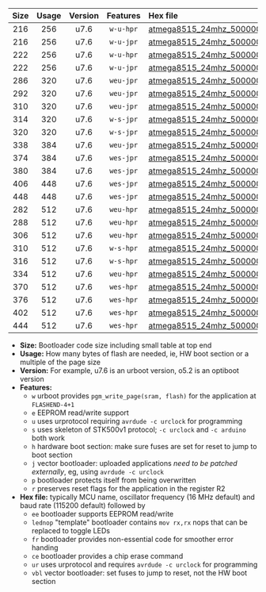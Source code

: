 |Size|Usage|Version|Features|Hex file|
|:-:|:-:|:-:|:-:|:--|
|216|256|u7.6|`w-u-hpr`|[atmega8515_24mhz_500000bps_ur.hex](https://raw.githubusercontent.com/stefanrueger/urboot/main/bootloaders/atmega8515/fcpu_24mhz/500000_bps/atmega8515_24mhz_500000bps_ur.hex)|
|216|256|u7.6|`w-u-jpr`|[atmega8515_24mhz_500000bps_ur_vbl.hex](https://raw.githubusercontent.com/stefanrueger/urboot/main/bootloaders/atmega8515/fcpu_24mhz/500000_bps/atmega8515_24mhz_500000bps_ur_vbl.hex)|
|222|256|u7.6|`w-u-hpr`|[atmega8515_24mhz_500000bps_lednop_ur.hex](https://raw.githubusercontent.com/stefanrueger/urboot/main/bootloaders/atmega8515/fcpu_24mhz/500000_bps/atmega8515_24mhz_500000bps_lednop_ur.hex)|
|222|256|u7.6|`w-u-jpr`|[atmega8515_24mhz_500000bps_lednop_ur_vbl.hex](https://raw.githubusercontent.com/stefanrueger/urboot/main/bootloaders/atmega8515/fcpu_24mhz/500000_bps/atmega8515_24mhz_500000bps_lednop_ur_vbl.hex)|
|286|320|u7.6|`weu-jpr`|[atmega8515_24mhz_500000bps_ee_ur_vbl.hex](https://raw.githubusercontent.com/stefanrueger/urboot/main/bootloaders/atmega8515/fcpu_24mhz/500000_bps/atmega8515_24mhz_500000bps_ee_ur_vbl.hex)|
|292|320|u7.6|`weu-jpr`|[atmega8515_24mhz_500000bps_ee_lednop_ur_vbl.hex](https://raw.githubusercontent.com/stefanrueger/urboot/main/bootloaders/atmega8515/fcpu_24mhz/500000_bps/atmega8515_24mhz_500000bps_ee_lednop_ur_vbl.hex)|
|310|320|u7.6|`weu-jpr`|[atmega8515_24mhz_500000bps_ee_lednop_fr_ur_vbl.hex](https://raw.githubusercontent.com/stefanrueger/urboot/main/bootloaders/atmega8515/fcpu_24mhz/500000_bps/atmega8515_24mhz_500000bps_ee_lednop_fr_ur_vbl.hex)|
|314|320|u7.6|`w-s-jpr`|[atmega8515_24mhz_500000bps_vbl.hex](https://raw.githubusercontent.com/stefanrueger/urboot/main/bootloaders/atmega8515/fcpu_24mhz/500000_bps/atmega8515_24mhz_500000bps_vbl.hex)|
|320|320|u7.6|`w-s-jpr`|[atmega8515_24mhz_500000bps_lednop_vbl.hex](https://raw.githubusercontent.com/stefanrueger/urboot/main/bootloaders/atmega8515/fcpu_24mhz/500000_bps/atmega8515_24mhz_500000bps_lednop_vbl.hex)|
|338|384|u7.6|`weu-jpr`|[atmega8515_24mhz_500000bps_ee_lednop_fr_ce_ur_vbl.hex](https://raw.githubusercontent.com/stefanrueger/urboot/main/bootloaders/atmega8515/fcpu_24mhz/500000_bps/atmega8515_24mhz_500000bps_ee_lednop_fr_ce_ur_vbl.hex)|
|374|384|u7.6|`wes-jpr`|[atmega8515_24mhz_500000bps_ee_vbl.hex](https://raw.githubusercontent.com/stefanrueger/urboot/main/bootloaders/atmega8515/fcpu_24mhz/500000_bps/atmega8515_24mhz_500000bps_ee_vbl.hex)|
|380|384|u7.6|`wes-jpr`|[atmega8515_24mhz_500000bps_ee_lednop_vbl.hex](https://raw.githubusercontent.com/stefanrueger/urboot/main/bootloaders/atmega8515/fcpu_24mhz/500000_bps/atmega8515_24mhz_500000bps_ee_lednop_vbl.hex)|
|406|448|u7.6|`wes-jpr`|[atmega8515_24mhz_500000bps_ee_lednop_fr_vbl.hex](https://raw.githubusercontent.com/stefanrueger/urboot/main/bootloaders/atmega8515/fcpu_24mhz/500000_bps/atmega8515_24mhz_500000bps_ee_lednop_fr_vbl.hex)|
|448|448|u7.6|`wes-jpr`|[atmega8515_24mhz_500000bps_ee_lednop_fr_ce_vbl.hex](https://raw.githubusercontent.com/stefanrueger/urboot/main/bootloaders/atmega8515/fcpu_24mhz/500000_bps/atmega8515_24mhz_500000bps_ee_lednop_fr_ce_vbl.hex)|
|282|512|u7.6|`weu-hpr`|[atmega8515_24mhz_500000bps_ee_ur.hex](https://raw.githubusercontent.com/stefanrueger/urboot/main/bootloaders/atmega8515/fcpu_24mhz/500000_bps/atmega8515_24mhz_500000bps_ee_ur.hex)|
|288|512|u7.6|`weu-hpr`|[atmega8515_24mhz_500000bps_ee_lednop_ur.hex](https://raw.githubusercontent.com/stefanrueger/urboot/main/bootloaders/atmega8515/fcpu_24mhz/500000_bps/atmega8515_24mhz_500000bps_ee_lednop_ur.hex)|
|306|512|u7.6|`weu-hpr`|[atmega8515_24mhz_500000bps_ee_lednop_fr_ur.hex](https://raw.githubusercontent.com/stefanrueger/urboot/main/bootloaders/atmega8515/fcpu_24mhz/500000_bps/atmega8515_24mhz_500000bps_ee_lednop_fr_ur.hex)|
|310|512|u7.6|`w-s-hpr`|[atmega8515_24mhz_500000bps.hex](https://raw.githubusercontent.com/stefanrueger/urboot/main/bootloaders/atmega8515/fcpu_24mhz/500000_bps/atmega8515_24mhz_500000bps.hex)|
|316|512|u7.6|`w-s-hpr`|[atmega8515_24mhz_500000bps_lednop.hex](https://raw.githubusercontent.com/stefanrueger/urboot/main/bootloaders/atmega8515/fcpu_24mhz/500000_bps/atmega8515_24mhz_500000bps_lednop.hex)|
|334|512|u7.6|`weu-hpr`|[atmega8515_24mhz_500000bps_ee_lednop_fr_ce_ur.hex](https://raw.githubusercontent.com/stefanrueger/urboot/main/bootloaders/atmega8515/fcpu_24mhz/500000_bps/atmega8515_24mhz_500000bps_ee_lednop_fr_ce_ur.hex)|
|370|512|u7.6|`wes-hpr`|[atmega8515_24mhz_500000bps_ee.hex](https://raw.githubusercontent.com/stefanrueger/urboot/main/bootloaders/atmega8515/fcpu_24mhz/500000_bps/atmega8515_24mhz_500000bps_ee.hex)|
|376|512|u7.6|`wes-hpr`|[atmega8515_24mhz_500000bps_ee_lednop.hex](https://raw.githubusercontent.com/stefanrueger/urboot/main/bootloaders/atmega8515/fcpu_24mhz/500000_bps/atmega8515_24mhz_500000bps_ee_lednop.hex)|
|402|512|u7.6|`wes-hpr`|[atmega8515_24mhz_500000bps_ee_lednop_fr.hex](https://raw.githubusercontent.com/stefanrueger/urboot/main/bootloaders/atmega8515/fcpu_24mhz/500000_bps/atmega8515_24mhz_500000bps_ee_lednop_fr.hex)|
|444|512|u7.6|`wes-hpr`|[atmega8515_24mhz_500000bps_ee_lednop_fr_ce.hex](https://raw.githubusercontent.com/stefanrueger/urboot/main/bootloaders/atmega8515/fcpu_24mhz/500000_bps/atmega8515_24mhz_500000bps_ee_lednop_fr_ce.hex)|

- **Size:** Bootloader code size including small table at top end
- **Usage:** How many bytes of flash are needed, ie, HW boot section or a multiple of the page size
- **Version:** For example, u7.6 is an urboot version, o5.2 is an optiboot version
- **Features:**
  + `w` urboot provides `pgm_write_page(sram, flash)` for the application at `FLASHEND-4+1`
  + `e` EEPROM read/write support
  + `u` uses urprotocol requiring `avrdude -c urclock` for programming
  + `s` uses skeleton of STK500v1 protocol; `-c urclock` and `-c arduino` both work
  + `h` hardware boot section: make sure fuses are set for reset to jump to boot section
  + `j` vector bootloader: uploaded applications *need to be patched externally*, eg, using `avrdude -c urclock`
  + `p` bootloader protects itself from being overwritten
  + `r` preserves reset flags for the application in the register R2
- **Hex file:** typically MCU name, oscillator frequency (16 MHz default) and baud rate (115200 default) followed by
  + `ee` bootloader supports EEPROM read/write
  + `lednop` "template" bootloader contains `mov rx,rx` nops that can be replaced to toggle LEDs
  + `fr` bootloader provides non-essential code for smoother error handing
  + `ce` bootloader provides a chip erase command
  + `ur` uses urprotocol and requires `avrdude -c urclock` for programming
  + `vbl` vector bootloader: set fuses to jump to reset, not the HW boot section

